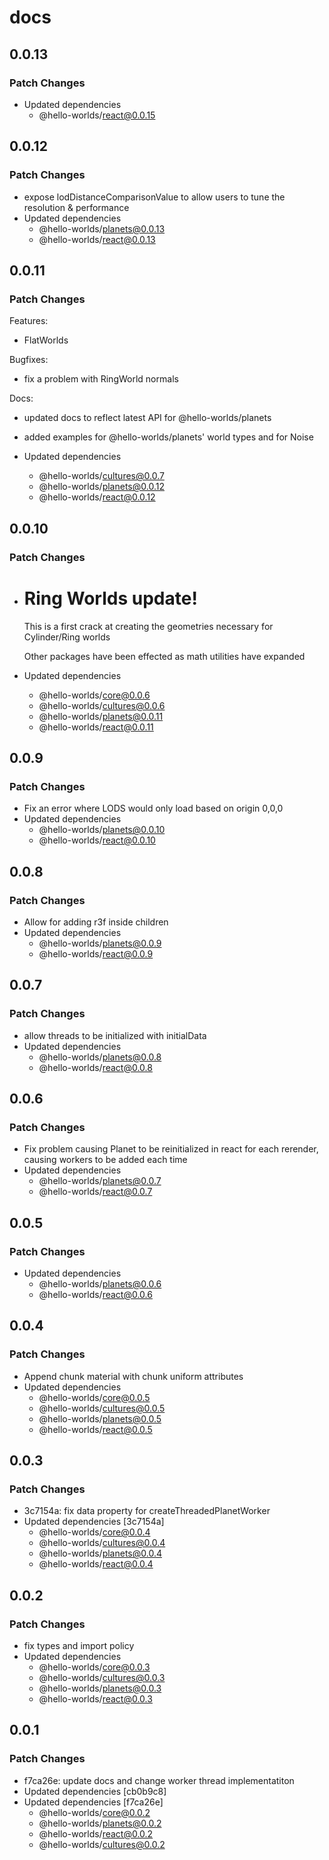 # docs

## 0.0.13

### Patch Changes

- Updated dependencies
  - @hello-worlds/react@0.0.15

## 0.0.12

### Patch Changes

- expose lodDistanceComparisonValue to allow users to tune the resolution & performance
- Updated dependencies
  - @hello-worlds/planets@0.0.13
  - @hello-worlds/react@0.0.13

## 0.0.11

### Patch Changes

Features:

- FlatWorlds

Bugfixes:

- fix a problem with RingWorld normals

Docs:

- updated docs to reflect latest API for @hello-worlds/planets
- added examples for @hello-worlds/planets' world types and for Noise

- Updated dependencies
  - @hello-worlds/cultures@0.0.7
  - @hello-worlds/planets@0.0.12
  - @hello-worlds/react@0.0.12

## 0.0.10

### Patch Changes

- # Ring Worlds update!

  This is a first crack at creating the geometries necessary for Cylinder/Ring worlds

  Other packages have been effected as math utilities have expanded

- Updated dependencies
  - @hello-worlds/core@0.0.6
  - @hello-worlds/cultures@0.0.6
  - @hello-worlds/planets@0.0.11
  - @hello-worlds/react@0.0.11

## 0.0.9

### Patch Changes

- Fix an error where LODS would only load based on origin 0,0,0
- Updated dependencies
  - @hello-worlds/planets@0.0.10
  - @hello-worlds/react@0.0.10

## 0.0.8

### Patch Changes

- Allow for adding r3f <material/> inside <Planet/> children
- Updated dependencies
  - @hello-worlds/planets@0.0.9
  - @hello-worlds/react@0.0.9

## 0.0.7

### Patch Changes

- allow threads to be initialized with initialData
- Updated dependencies
  - @hello-worlds/planets@0.0.8
  - @hello-worlds/react@0.0.8

## 0.0.6

### Patch Changes

- Fix problem causing Planet to be reinitialized in react for each rerender, causing workers to be added each time
- Updated dependencies
  - @hello-worlds/planets@0.0.7
  - @hello-worlds/react@0.0.7

## 0.0.5

### Patch Changes

- Updated dependencies
  - @hello-worlds/planets@0.0.6
  - @hello-worlds/react@0.0.6

## 0.0.4

### Patch Changes

- Append chunk material with chunk uniform attributes
- Updated dependencies
  - @hello-worlds/core@0.0.5
  - @hello-worlds/cultures@0.0.5
  - @hello-worlds/planets@0.0.5
  - @hello-worlds/react@0.0.5

## 0.0.3

### Patch Changes

- 3c7154a: fix data property for createThreadedPlanetWorker
- Updated dependencies [3c7154a]
  - @hello-worlds/core@0.0.4
  - @hello-worlds/cultures@0.0.4
  - @hello-worlds/planets@0.0.4
  - @hello-worlds/react@0.0.4

## 0.0.2

### Patch Changes

- fix types and import policy
- Updated dependencies
  - @hello-worlds/core@0.0.3
  - @hello-worlds/cultures@0.0.3
  - @hello-worlds/planets@0.0.3
  - @hello-worlds/react@0.0.3

## 0.0.1

### Patch Changes

- f7ca26e: update docs and change worker thread implementatiton
- Updated dependencies [cb0b9c8]
- Updated dependencies [f7ca26e]
  - @hello-worlds/core@0.0.2
  - @hello-worlds/planets@0.0.2
  - @hello-worlds/react@0.0.2
  - @hello-worlds/cultures@0.0.2
